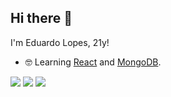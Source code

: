 ## Hi there 👋

I'm Eduardo Lopes, 21y!

- 🤓 Learning [React](https://react.dev/)  and [MongoDB](https://www.mongodb.com/).

<div>
 <a href="https://www.linkedin.com/in/eduardo-s-lopes" target="_blank"><img loading="lazy" src="https://img.shields.io/badge/-LinkedIn-%230077B5?style=for-the-badge&logo=linkedin&logoColor=white" target="_blank"></a>
 <a href = "mailto:code.fumaca@gmail.com"><img src="https://img.shields.io/badge/-Gmail-%23333?style=for-the-badge&logo=gmail&logoColor=white" target="_blank"></a>
 <a href="https://discordapp.com/users/315622721142652928" target="_blank"><img src="https://img.shields.io/badge/Discord-7289DA?style=for-the-badge&logo=discord&logoColor=white" target="_blank"></a> 
</div>
